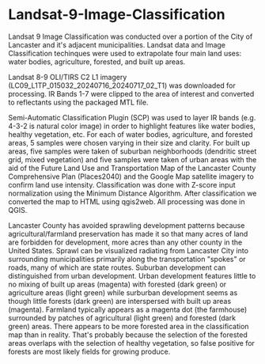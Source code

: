 # Landsat-9-Image-Classification

Landsat 9 Image Classification was conducted over a portion of the City of Lancaster and it's adjacent municipalities. Landsat data and Image Classification techinques were used to extrapolate four main land uses: water bodies, agriculture, forested, and built up areas. 


Landsat 8-9 OLI/TIRS C2 L1 imagery (LC09_L1TP_015032_20240716_20240717_02_T1) was downloaded for processing. IR Bands 1-7 were clipped to the area of interest and converted to reflectants using the packaged MTL file. 

Semi-Automatic Classification Plugin (SCP) was used to layer IR bands (e.g. 4-3-2 is natural color image) in order to highlight features like water bodies, healthy vegetation, etc. For each of water bodies, agriculture, and forested areas, 5 samples were chosen varying in their size and clarity. For built up areas, five samples were taken of suburban neighborhoods (dendritic street grid, mixed vegetation) and five samples were taken of urban areas with the aid of the Future Land Use and Transportation Map of the Lancaster County Comprehensive Plan (Places2040) and the Google Map satellite imagery to confirm land use intensity. Classification was done with Z-score input normalization using the Minimum Distance Algorithm. After classification we converted the map to HTML using qgis2web. All processing was done in QGIS.

Lancaster County has avoided sprawling development patterns because agricultural/farmland preservation has made it so that many acres of land are forbidden for development, more acres than any other county in the United States. Sprawl can be visualized radiating from Lancaster City into surrounding municipalities primarily along the transportation "spokes" or roads, many of which are state routes. Suburban development can distinguished from urban development. Urban development features little to no mixing of built up areas (magenta) with forested (dark green) or agriculture areas (light green) while surburban development seems as though little forests (dark green) are interspersed with built up areas (magenta). Farmland typically appears as a magenta dot (the farmhouse) surrounded by patches of agricultural (light green) and forested (dark green) areas. There appears to be more forested area in the classification map than in reality. That's probably because the selection of the forested areas overlaps with the selection of healthy vegetation, so false positive for forests are most likely fields for growing produce.
